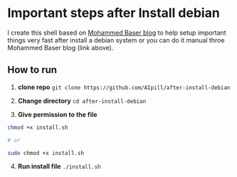 # Important steps after Install debian 

I create this shell based on [Mohammed Baser blog](https://mmbesar.github.io/Tutorials/Debian-12-Post-Install/) to help setup important things very fast after install a debian system or you can do it manual throe Mohammed Baser blog (link above).



## How to run

1. **clone repo** 
`git clone https://github.com/AIpill/after-install-debian`

2. **Change directory**
`cd after-install-debian` 

3. **Give permission to the file**
``` bash 
chmod +x install.sh

# or

sudo chmod +x install.sh
```
4. **Run install file**
`./install.sh`
